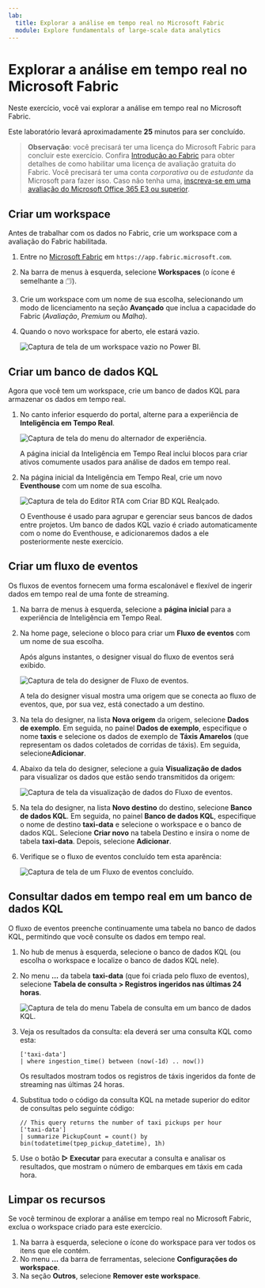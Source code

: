 ```yaml
---
lab:
  title: Explorar a análise em tempo real no Microsoft Fabric
  module: Explore fundamentals of large-scale data analytics
---
```


# Explorar a análise em tempo real no Microsoft Fabric

Neste exercício, você vai explorar a análise em tempo real no Microsoft Fabric.

Este laboratório levará aproximadamente **25** minutos para ser concluído.

> **Observação**: você precisará ter uma licença do Microsoft Fabric para concluir este exercício. Confira [Introdução ao Fabric](https://learn.microsoft.com/fabric/get-started/fabric-trial) para obter detalhes de como habilitar uma licença de avaliação gratuita do Fabric. Você precisará ter uma conta *corporativa* ou de *estudante* da Microsoft para fazer isso. Caso não tenha uma, [inscreva-se em uma avaliação do Microsoft Office 365 E3 ou superior](https://www.microsoft.com/microsoft-365/business/compare-more-office-365-for-business-plans).

## Criar um workspace

Antes de trabalhar com os dados no Fabric, crie um workspace com a avaliação do Fabric habilitada.

1. Entre no [Microsoft Fabric](https://app.fabric.microsoft.com) em `https://app.fabric.microsoft.com`.
2. Na barra de menus à esquerda, selecione **Workspaces** (o ícone é semelhante a &#128455;).
3. Crie um workspace com um nome de sua escolha, selecionando um modo de licenciamento na seção **Avançado** que inclua a capacidade do Fabric (*Avaliação*, *Premium* ou *Malha*).
4. Quando o novo workspace for aberto, ele estará vazio.

    ![Captura de tela de um workspace vazio no Power BI.](./images/new-workspace.png)

## Criar um banco de dados KQL

Agora que você tem um workspace, crie um banco de dados KQL para armazenar os dados em tempo real.

1. No canto inferior esquerdo do portal, alterne para a experiência de **Inteligência em Tempo Real**.

    ![Captura de tela do menu do alternador de experiência.](./images/fabric-real-time.png)

    A página inicial da Inteligência em Tempo Real inclui blocos para criar ativos comumente usados para análise de dados em tempo real.

2. Na página inicial da Inteligência em Tempo Real, crie um novo **Eventhouse** com um nome de sua escolha.

    ![Captura de tela do Editor RTA com Criar BD KQL Realçado.](./images/create-kql-db.png)

    O Eventhouse é usado para agrupar e gerenciar seus bancos de dados entre projetos. Um banco de dados KQL vazio é criado automaticamente com o nome do Eventhouse, e adicionaremos dados a ele posteriormente neste exercício.

## Criar um fluxo de eventos

Os fluxos de eventos fornecem uma forma escalonável e flexível de ingerir dados em tempo real de uma fonte de streaming.

1. Na barra de menus à esquerda, selecione a **página inicial** para a experiência de Inteligência em Tempo Real.
1. Na home page, selecione o bloco para criar um **Fluxo de eventos** com um nome de sua escolha.

    Após alguns instantes, o designer visual do fluxo de eventos será exibido.

    ![Captura de tela do designer de Fluxo de eventos.](./images/eventstream-designer.png)

    A tela do designer visual mostra uma origem que se conecta ao fluxo de eventos, que, por sua vez, está conectado a um destino.

1. Na tela do designer, na lista **Nova origem** da origem, selecione **Dados de exemplo**. Em seguida, no painel **Dados de exemplo**, especifique o nome **taxis** e selecione os dados de exemplo de **Táxis Amarelos** (que representam os dados coletados de corridas de táxis). Em seguida, selecione**Adicionar**.
1. Abaixo da tela do designer, selecione a guia **Visualização de dados** para visualizar os dados que estão sendo transmitidos da origem:

    ![Captura de tela da visualização de dados do Fluxo de eventos.](./images/eventstream-preview.png)

1. Na tela do designer, na lista **Novo destino** do destino, selecione **Banco de dados KQL**. Em seguida, no painel **Banco de dados KQL**, especifique o nome de destino **taxi-data** e selecione o workspace e o banco de dados KQL. Selecione **Criar novo** na tabela Destino e insira o nome de tabela **taxi-data**. Depois, selecione **Adicionar**.
1. Verifique se o fluxo de eventos concluído tem esta aparência:

    ![Captura de tela de um Fluxo de eventos concluído.](./images/complete-eventstream.png)

## Consultar dados em tempo real em um banco de dados KQL

O fluxo de eventos preenche continuamente uma tabela no banco de dados KQL, permitindo que você consulte os dados em tempo real.

1. No hub de menus à esquerda, selecione o banco de dados KQL (ou escolha o workspace e localize o banco de dados KQL nele).
1. No menu **…** da tabela **taxi-data** (que foi criada pelo fluxo de eventos), selecione **Tabela de consulta > Registros ingeridos nas últimas 24 horas**.

    ![Captura de tela do menu Tabela de consulta em um banco de dados KQL.](./images/kql-query.png)

1. Veja os resultados da consulta: ela deverá ser uma consulta KQL como esta:

    ```kql
    ['taxi-data']
    | where ingestion_time() between (now(-1d) .. now())
    ```

    Os resultados mostram todos os registros de táxis ingeridos da fonte de streaming nas últimas 24 horas.

1. Substitua todo o código da consulta KQL na metade superior do editor de consultas pelo seguinte código:

    ```kql
    // This query returns the number of taxi pickups per hour
    ['taxi-data']
    | summarize PickupCount = count() by bin(todatetime(tpep_pickup_datetime), 1h)
    ```

1. Use o botão **&#9655; Executar** para executar a consulta e analisar os resultados, que mostram o número de embarques em táxis em cada hora.

## Limpar os recursos

Se você terminou de explorar a análise em tempo real no Microsoft Fabric, exclua o workspace criado para este exercício.

1. Na barra à esquerda, selecione o ícone do workspace para ver todos os itens que ele contém.
2. No menu **…** da barra de ferramentas, selecione **Configurações do workspace**.
3. Na seção **Outros**, selecione **Remover este workspace**.
